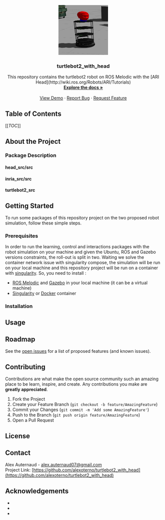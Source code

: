<!-- [![Contributors][contributors-shield]][contributors-url] -->
<!-- [![Forks][forks-shield]][forks-url] -->
<!-- [![Stargazers][stars-shield]][stars-url] -->
<!-- [![Issues][issues-shield]][issues-url] -->
<!-- [![MIT License][license-shield]][license-url] -->
<!-- [![LinkedIn][linkedin-shield]][linkedin-url] -->


<!-- PROJECT LOGO -->
<div align="center">
  <a href="https://github.com/alexoterno/turtlebot2_with_head">
    <img src="images/turtlebot2_ari_head.png" alt="Logo" width="160" height="160">
  </a>

  <h3 align="center">turtlebot2_with_head</h3>

  <div align="center">
    This repository contains the turtlebot2 robot on ROS Melodic with the [ARI Head](http://wiki.ros.org/Robots/ARI/Tutorials)
    <br />
    <a href="https://github.com/alexoterno/turtlebot2_with_head"><strong>Explore the docs »</strong></a>
    <br />
    <br />
    <a href="https://github.com/alexoterno/turtlebot2_with_head">View Demo</a>
    ·
    <a href="https://github.com/alexoterno/turtlebot2_with_head/issues">Report Bug</a>
    ·
    <a href="https://github.com/alexoterno/turtlebot2_with_head/pulls">Request Feature</a>
  </div>
</div>

<!-- TABLE OF CONTENTS -->
## Table of Contents
[[_TOC_]]

## About the Project

### Package Description

#### head_src/src

#### inria_src/src

#### turtlebot2_src


<!-- GETTING STARTED -->

## Getting Started
To run some packages of this repository project on the two proposed robot simulation, follow these simple steps.

### Prerequisites
In order to run the learning, control and interactions packages with the robot simulation on your machine and given the Ubuntu, ROS and Gazebo versions constraints, the roll-out is split in two. Waiting we solve the container network issue with singularity compose, the simulation will be run on your local machine and this repository project will be run on a container with [singularity](https://sylabs.io/guides/3.5/user-guide/). So, you need to install :
* [ROS Melodic](http://wiki.ros.org/melodic/Installation) and [Gazebo](http://gazebosim.org/tutorials?tut=install_ubuntu) in your local machine (it can be a virtual machine)
* [Singularity](https://sylabs.io/guides/3.5/admin-guide/installation.html) or [Docker](https://docs.docker.com/engine/install/ubuntu/) container

### Installation


<!-- USAGE EXAMPLES -->
## Usage

<!-- ROADMAP -->
## Roadmap

See the [open issues](https://github.com/alexoterno/turtlebot2_with_head/issues) for a list of proposed features (and known issues).



<!-- CONTRIBUTING -->
## Contributing

Contributions are what make the open source community such an amazing place to be learn, inspire, and create. Any contributions you make are **greatly appreciated**.

1. Fork the Project
2. Create your Feature Branch (`git checkout -b feature/AmazingFeature`)
3. Commit your Changes (`git commit -m 'Add some AmazingFeature'`)
4. Push to the Branch (`git push origin feature/AmazingFeature`)
5. Open a Pull Request



<!-- LICENSE -->
## License

<!-- Distributed under the MIT License. See `LICENSE` for more information. -->



<!-- CONTACT -->
## Contact

Alex Auternaud  - alex.auternaud07@gmail.com<br/>
Project Link: [https://github.com/alexoterno/turtlebot2_with_head](https://github.com/alexoterno/turtlebot2_with_head)<br/>



<!-- ACKNOWLEDGEMENTS -->
## Acknowledgements

* []()
* []()
* []()


<!-- MARKDOWN LINKS & IMAGES -->
<!-- https://www.markdownguide.org/basic-syntax/#reference-style-links -->
<!-- [contributors-shield]: https://img.shields.io/github/contributors/othneildrew/Best-README-Template.svg?style=flat-square -->
<!-- [contributors-url]: https://gitlab.inria.fr/perception-ral/ari_spring_project/-/project_members -->
<!-- [forks-shield]: https://img.shields.io/github/forks/othneildrew/Best-README-Template.svg?style=flat-square -->
<!-- [forks-url]: https://gitlab.inria.fr/perception-ral/ari_spring_project/-/forks/new -->
<!-- [stars-shield]: https://img.shields.io/github/stars/othneildrew/Best-README-Template.svg?style=flat-square -->
<!-- [stars-url]: https://gitlab.inria.fr/perception-ral/ari_spring_project/-/starrers -->
<!-- [issues-shield]: https://img.shields.io/github/issues/othneildrew/Best-README-Template.svg?style=flat-square -->
<!-- [issues-url]: https://gitlab.inria.fr/perception-ral/ari_spring_project/-/issues -->
<!-- [license-shield]: https://img.shields.io/github/license/othneildrew/Best-README-Template.svg?style=flat-square -->
<!-- [license-url]: https://github.com/othneildrew/Best-README-Template/blob/master/LICENSE.txt -->
<!-- [linkedin-shield]: https://img.shields.io/badge/-LinkedIn-black.svg?style=flat-square&logo=linkedin&colorB=555 -->
<!-- [linkedin-url]: https://linkedin.com/in/othneildrew -->
<!-- [product-screenshot]: images/screenshot.png -->
